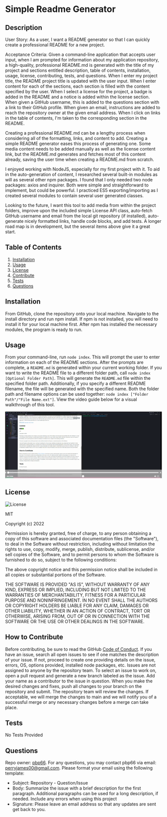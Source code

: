 # Simple Readme Generator

## Description

User Story: 
As a user, I want a README generator so that I can quickly create a professional README for a new project. 

Acceptance Criteria:
Given a command-line application that accepts user input, when I am prompted for information about my application repository, a high-quality, professional README.md is generated with the title of my project and sections entitled description, table of contents, installation, usage, license, contributing, tests, and questions. When I enter my project title, the README project title is updated with the user input. When I enter content for each of the sections, each section is filled with the content specified by the user. When I select a license for the project, a badge is added in the README and a notice is added within the license section. When given a GitHub username, this is added to the questions section with a link to their GitHub profile. When given an email, instructions are added to reach the repository owner at the given email address. When I click on links in the table of contents, I'm taken to the corresponding section in the README.

Creating a professional README.md can be a lengthy process when considering all of the formatting, links, and content to add. Creating a simple README generator eases this process of generating one. Some media content needs to be added manually as well as the license content link, but the README.md generates and fetches most of this content already, saving the user time when creating a README.md from scratch. 

I enjoyed working with NodeJS, especially for my first project with it. To aid in the auto-generation of content, I researched several built-in modules as will as several other npm packages. I found that I only needed two node packages: axios and inquirer. Both were simple and straightforward to implement, but could be powerful. I practiced ES5 exporting/importing as I created several modules to contain several user generated classes. 

Looking to the future, I want this tool to add media from within the project folders, improve upon the included simple License API class, auto-fetch GitHub username and email from the local git repository (if installed), auto-generate nicely formatted links, handle code blocks, and add tests. A longer road map is in development, but the several items above give it a great start.

## Table of Contents

1. [Installation](#installation)
2. [Usage](#usage)
3. [License](#license)
4. [Contribute](#contribute)
5. [Tests](#tests)
6. [Questions](#questions)


## Installation

From GitHub, clone the repository onto your local machine. Navigate to the install directory and run npm install. If npm is not installed, you will need to install it for your local machine first. After npm has installed the necessary modules, the program is ready to run.

## Usage

From your command-line, run `node index`. This will prompt the user to enter information on each of the README sections. After the prompts are complete, a `README.md` is generated within your current working folder. If you want to write the README file to a different folder path, call `node index [Optional Folder Path]`. This will generate the `README.md` file within the specified folder path. Additionally, if you specify a different README filename, the file will be generated with the specified name. Both the folder path and filename options can be used together: `node index ["Folder Path"/"File Name.ext"]`. View the video guide below for a visual walkthrough of this tool.

[![README Generator Video Guide](./assets/video-guide.png)]({video-url} "README Generator Video Guide")

## License

![License](https://img.shields.io/static/v1?label=license&message=MIT&color=brightgreen)

MIT

Copyright (c) 2022

Permission is hereby granted, free of charge, to any person obtaining a copy of this software and associated documentation files (the "Software"), to deal in the Software without restriction, including without limitation the rights to use, copy, modify, merge, publish, distribute, sublicense, and/or sell copies of the Software, and to permit persons to whom the Software is furnished to do so, subject to the following conditions:

The above copyright notice and this permission notice shall be included in all copies or substantial portions of the Software.

THE SOFTWARE IS PROVIDED "AS IS", WITHOUT WARRANTY OF ANY KIND, EXPRESS OR IMPLIED, INCLUDING BUT NOT LIMITED TO THE WARRANTIES OF MERCHANTABILITY, FITNESS FOR A PARTICULAR PURPOSE AND NONINFRINGEMENT. IN NO EVENT SHALL THE AUTHORS OR COPYRIGHT HOLDERS BE LIABLE FOR ANY CLAIM, DAMAGES OR OTHER LIABILITY, WHETHER IN AN ACTION OF CONTRACT, TORT OR OTHERWISE, ARISING FROM, OUT OF OR IN CONNECTION WITH THE SOFTWARE OR THE USE OR OTHER DEALINGS IN THE SOFTWARE.


## How to Contribute

Before contributing, be sure to read the GitHub [Code of Conduct](https://github.com/github/docs/blob/main/CODE_OF_CONDUCT.md). If you have an issue, search all open issues to see if one matches the description of your issue. If not, proceed to create one providing details on the issue, errors, OS, options provided, installed node packages, etc. Issues are not assigned to anyone by the repository team. To select an issue to work on, open a pull request and generate a new branch labeled as the issue. Add your name as a contributor to the issue in question. When you make the desired changes and fixes, push all changes to your branch on the repository and submit. The repository team will review the changes. If acceptable, we will merge the changes to main and we will notify you of a successful merge or any necessary changes before a merge can take place.

## Tests

No Tests Provided

## Questions

Repo owner: [pbp66](https://github.com/pbp66).
For any questions, you may contact pbp66 via email: perryjames00@gmail.com. Please format your email using the following template:

- Subject: Repository - Question/Issue
- Body: Summarize the issue with a brief description for the first paragraph. Additional paragraphs can be used for a long description, if needed. Include any errors when using this project
- Signature: Please leave an email address so that any updates are sent get back to you.

